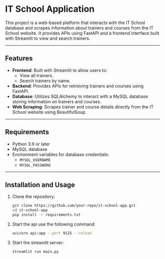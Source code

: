 # IT School Application

This project is a web-based platform that interacts with the IT School database and scrapes information about trainers and courses from the IT School website. It provides APIs using FastAPI and a frontend interface built with Streamlit to view and search trainers.

---

## Features

- **Frontend**: Built with Streamlit to allow users to:
  - View all trainers.
  - Search trainers by name.
- **Backend**: Provides APIs for retrieving trainers and courses using FastAPI.
- **Database**: Utilizes SQLAlchemy to interact with a MySQL database storing information on trainers and courses.
- **Web Scraping**: Scrapes trainer and course details directly from the IT School website using BeautifulSoup.

---

## Requirements

- Python 3.9 or later
- MySQL database
- Environment variables for database credentials:
  - `MYSQL_USERNAME`
  - `MYSQL_PASSWORD`

---

## Installation and Usage

1. Clone the repository:
   ```bash
   git clone https://github.com/your-repo/it-school-app.git
   cd it-school-app
   pip install -r requirements.txt

2. Start the api use the following command:
    ```bash
   uvicorn api:app --port 9125 --reload

3. Start the streamlit server:
    ```bash
    streamlit run main.py